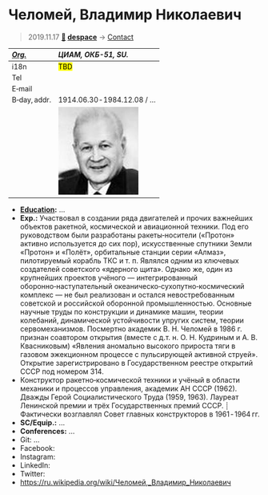 # Челомей, Владимир Николаевич
> 2019.11.17 **[🚀](../index/index.md) [despace](index.md)** → [Contact](contact.md)

|*[Org.](contact.md)*|*ЦИАМ, ОКБ-51, SU.*|
|:--|:--|
|i18n| <mark>TBD</mark> |
|Tel| |
|E‑mail| |
|B‑day, addr.| 1914.06.30 ‑ 1984.12.08 / … |
|| [![](f/contact/c/chelomey_001_photo_thumb.jpg)](f/contact/c/chelomey_001_photo.jpg)|

   - **[Education](edu.md):** …
   - **Exp.:** Участвовал в создании ряда двигателей и прочих важнейших объектов ракетной, космической и авиационной техники. Под его руководством были разработаны ракеты‑носители («Протон» активно используется до сих пор), искусственные спутники Земли «Протон» и «Полёт», орбитальные станции серии «Алмаз», пилотируемый корабль ТКС и т. п. Являлся одним из ключевых создателей советского «ядерного щита». Однако же, один из крупнейших проектов учёного — интегрированный оборонно‑наступательный океаническо‑сухопутно‑космический комплекс — не был реализован и остался невостребованным советской и российской оборонной промышленностью. Основные научные труды по конструкции и динамике машин, теории колебаний, динамической устойчивости упругих систем, теории сервомеханизмов. Посмертно академик В. Н. Челомей в 1986 г. признан соавтором открытия (вместе с д.т. н. О. Н. Кудриным и А. В. Квасниковым) «Явления аномально высокого прироста тяги в газовом эжекционном процессе с пульсирующей активной струей». Открытие зарегистрировано в Государственном реестре открытий СССР под номером 314.
   - Конструктор ракетно‑космической техники и учёный в области механики и процессов управления, академик АН СССР (1962). Дважды Герой Социалистического Труда (1959, 1963). Лауреат Ленинской премии и трёх Государственных премий СССР. ┊ Фактически возглавлял Совет главных конструкторов в 1961 ‑ 1964 гг.
   - **SC/Equip.:** …
   - **Conferences:** …
   - Git: …
   - Facebook: 
   - Instagram: 
   - LinkedIn: 
   - Twitter: 
   - <https://ru.wikipedia.org/wiki/Челомей,_Владимир_Николаевич>

